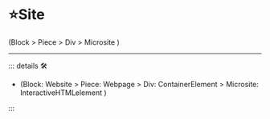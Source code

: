 # ⭐<labor>Site</labor>

(Block > Piece > Div > Microsite )

---

<!-- =================================================== -->
<!-- =================================================== -->
<!-- =================================================== -->
<!-- =================================================== -->
<!-- =================================================== -->
::: details 🛠

- (Block: Website > Piece: Webpage > Div: ContainerElement > Microsite: InteractiveHTMLelement )

:::
